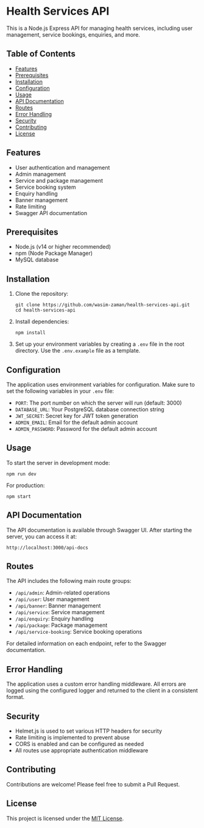 # Health Services API

This is a Node.js Express API for managing health services, including user management, service bookings, enquiries, and more.

## Table of Contents

- [Features](#features)
- [Prerequisites](#prerequisites)
- [Installation](#installation)
- [Configuration](#configuration)
- [Usage](#usage)
- [API Documentation](#api-documentation)
- [Routes](#routes)
- [Error Handling](#error-handling)
- [Security](#security)
- [Contributing](#contributing)
- [License](#license)

## Features

- User authentication and management
- Admin management
- Service and package management
- Service booking system
- Enquiry handling
- Banner management
- Rate limiting
- Swagger API documentation

## Prerequisites

- Node.js (v14 or higher recommended)
- npm (Node Package Manager)
- MySQL database

## Installation

1. Clone the repository:

   ```
   git clone https://github.com/wasim-zaman/health-services-api.git
   cd health-services-api
   ```

2. Install dependencies:

   ```
   npm install
   ```

3. Set up your environment variables by creating a `.env` file in the root directory. Use the `.env.example` file as a template.

## Configuration

The application uses environment variables for configuration. Make sure to set the following variables in your `.env` file:

- `PORT`: The port number on which the server will run (default: 3000)
- `DATABASE_URL`: Your PostgreSQL database connection string
- `JWT_SECRET`: Secret key for JWT token generation
- `ADMIN_EMAIL`: Email for the default admin account
- `ADMIN_PASSWORD`: Password for the default admin account

## Usage

To start the server in development mode:

```
npm run dev
```

For production:

```
npm start
```

## API Documentation

The API documentation is available through Swagger UI. After starting the server, you can access it at:

```
http://localhost:3000/api-docs
```

## Routes

The API includes the following main route groups:

- `/api/admin`: Admin-related operations
- `/api/user`: User management
- `/api/banner`: Banner management
- `/api/service`: Service management
- `/api/enquiry`: Enquiry handling
- `/api/package`: Package management
- `/api/service-booking`: Service booking operations

For detailed information on each endpoint, refer to the Swagger documentation.

## Error Handling

The application uses a custom error handling middleware. All errors are logged using the configured logger and returned to the client in a consistent format.

## Security

- Helmet.js is used to set various HTTP headers for security
- Rate limiting is implemented to prevent abuse
- CORS is enabled and can be configured as needed
- All routes use appropriate authentication middleware

## Contributing

Contributions are welcome! Please feel free to submit a Pull Request.

## License

This project is licensed under the [MIT License](LICENSE).
